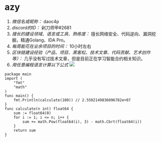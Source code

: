 # azy

1. *微信名或昵称：* daoc4p
2. *discord的ID：* 剁刀师甲#2681
3. *擅长的建设领域、语言或工具、熟练度：* 擅长网络安全、代码逆向、漏洞挖掘，精通Golang、IDA Pro。
4. *每周能花在业余项目的时间：* 10小时左右
5. *区块链建设经验（产品、项目、黑客松、技术文章、代码贡献、艺术创作等）：* 几乎没有写过技术文章，但是目前正在学习智能合约相关知识。
6. *用任意编程语言计算以下公式*
![](https://latex.codecogs.com/svg.image?\sum_{n=1}^{100}\left&space;(n^{3}-\sqrt[3]{n}&space;\right&space;))

```Golang
package main
import (
	"fmt"
	"math"
)
func main() {
	fmt.Println(calculate(100)) // 2.5502149836096782e+07
}
func calculate(n int) float64 {
	sum := float64(0)
	for i := 1; i <= n; i++ {
		sum += math.Pow(float64(i), 3) - math.Cbrt(float64(i))
	}
	return sum
}
```
